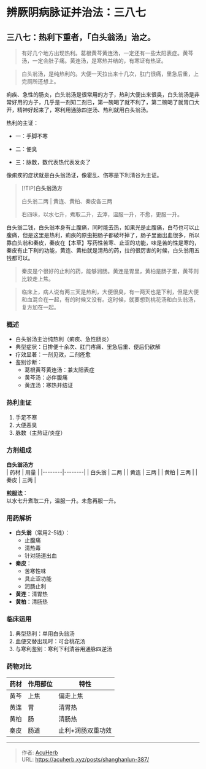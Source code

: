 # 辨厥阴病脉证并治法：三八七


## 三八七：热利下重者，「白头翁汤」治之。

<!--more-->

> 有好几个地方出现热利。葛根黄芩黄连汤，一定还有一些太阳表症。黄芩汤，一定会肚子痛。黄连汤，是寒热并结的，有寒证有热证。

> 白头翁汤，是纯热利的。大便一天拉出来十几次，肛门很痛，里急后重，上完厕所还想上。

痢疾、急性的肠炎，白头翁汤是很常用的方子，热利大便出来很臭，白头翁汤是非常好用的方子，几乎是一剂知二剂已，第一碗喝了就不利了，第二碗喝了就胃口大开，精神好起来了，寒利用通脉四逆汤、热利就用白头翁汤。

热利的主证：

- 一：手脚不寒

- 二：便臭

- 三：脉数，数代表热代表发炎了

像痢疾的症状就是白头翁汤证，像霍乱、伤寒是下利清谷为主证。

> [!TIP]**白头翁汤方**
>
> 白头翁二两 | 黄连、黄柏、秦皮各三两
>
> 右四味，以水七升，煮取二升，去滓，温服一升，不愈，更服一升。

白头翁二钱，白头翁本身有止腹痛，同时能去热，如果光是止腹痛，白芍也可以止腹痛，但是这里是热利，痢疾的原虫把肠子都破坏掉了，肠子里面出血很多，所以靠白头翁和秦皮，秦皮在【本草】写药性苦寒、止涩的功能，味是苦的性是寒的，秦皮有止下利的功能，黄连、黄柏就是清热的药，拉的很厉害的时候，白头翁用五钱都可以。

> 秦皮是个很好的止利的药，能够润肠。黄连是胃里，黄柏是肠子里，黄芩则比较走上焦。

> 临床上，病人说有两三天是热利，大便很臭，有一两天也是下利，但是大便和血混合在一起，有的时候又没有。这时候，就要想到桃花汤和白头翁汤，复方加在一起。

### 概述
- 白头翁汤主治纯热利（痢疾、急性肠炎）
- 典型症状：日排便十余次、肛门疼痛、里急后重、便后仍欲解
- 疗效显著：一剂见效，二剂痊愈
- 鉴别诊断：
  - 葛根黄芩黄连汤：兼太阳表症
  - 黄芩汤：必伴腹痛
  - 黄连汤：寒热并结证

### 热利主证
1. 手足不寒
2. 大便恶臭
3. 脉数（主热证/炎症）

### 方剂组成
**白头翁汤方**  
| 药材   | 用量   |
|--------|--------|
| 白头翁 | 二两   |
| 黄连   | 三两   |
| 黄柏   | 三两   |
| 秦皮   | 三两   |

**煎服法**：  
以水七升煮取二升，温服一升。未愈再服一升。

### 用药解析
- **白头翁**（常用2-5钱）：
  - 止腹痛
  - 清热毒
  - 针对肠道出血
- **秦皮**：
  - 苦寒性味
  - 具止涩功能
  - 润肠止利
- **黄连**：清胃热
- **黄柏**：清肠热

### 临床运用
1. 典型热利：单用白头翁汤
2. 血便交替出现时：可合桃花汤
3. 与寒利鉴别：寒利下利清谷用通脉四逆汤

### 药物对比
| 药材 | 作用部位       | 特性               |
|------|----------------|--------------------|
| 黄芩 | 上焦           | 偏走上焦           |
| 黄连 | 胃             | 清胃热             |
| 黄柏 | 肠             | 清肠热             |
| 秦皮 | 肠道           | 止利+润肠双重功效  |

---

> 作者: [AcuHerb](https://acuherb.xyz)  
> URL: https://acuherb.xyz/posts/shanghanlun-387/  

